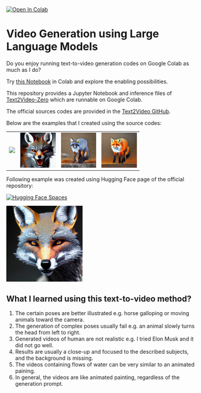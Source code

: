 <a target="_blank" href="https://colab.research.google.com/github/nimamasoumi/LLM-Video-Gen/blob/main/llm-video-gen.ipynb">
  <img src="https://colab.research.google.com/assets/colab-badge.svg" alt="Open In Colab"/>
</a>

# Video Generation using Large Language Models
Do you enjoy running text-to-video generation codes on Google Colab as much as I do? 

Try [this Notebook](https://github.com/nimamasoumi/LLM-Video-Gen/blob/main/llm-video-gen.ipynb) in Colab and explore the enabling possibilities.

This repository provides a Jupyter Notebook and inference files of [Text2Video-Zero](https://arxiv.org/abs/2303.13439) which are runnable on Google Colab.

The official sources codes are provided in the [Text2Video GitHub](https://github.com/Picsart-AI-Research/Text2Video-Zero). 

Below are the examples that I created using the source codes:

<table class="center" style="width:70%; height:70%">
<tr>
  <td><img src="examples/gif/text2video_A_gray-brown_fox_roaring_and_turning_head.gif" raw=true></td>
  <td><img src="examples/gif/text2video_A_gray_fox_roaring.gif" raw=true></td>
  <td><img src="examples/gif/text2video_depth_control_oil painting roaring gray fox, a high-quality, detailed, and professional photo.gif" raw=true></td>
  <td><img src="examples/gif/text2video_edge_guidance_oil painting of a fox, a high-quality, detailed, and professional photo.gif" raw=true></td>
</tr>
</table>

Following example was created using Hugging Face page of the official repository:

[![Hugging Face Spaces](https://img.shields.io/badge/%F0%9F%A4%97%20Hugging%20Face-Spaces-blue)](https://huggingface.co/spaces/PAIR/Text2Video-Zero)

<p>
<img src="examples/gif/text2video_HuggingFace.gif" raw=true style="width:40%; height:40%">
</p>

## What I learned using this text-to-video method?
<ol>
<li>The certain poses are better illustrated e.g. horse galloping or moving animals toward the camera.</li>
<li>The generation of complex poses usually fail e.g. an animal slowly turns the head from left to right.</li>
<li>Generated videos of human are not realistic e.g. I tried Elon Musk and it did not go well. </li>
<li>Results are usually a close-up and focused to the described subjects, and the background is missing. </li>
<li>The videos containing flows of water can be very similar to an animated paining.</li>
<li>In general, the videos are like animated painting, regardless of the generation prompt. </li>
</ol>

